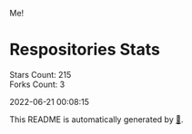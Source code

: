 Me!

# Respositories Stats
Stars Count: 215  
Forks Count: 3

2022-06-21 00:08:15  

This README is automatically generated by [🐰](https://github.com/rnitta/rnitta).
